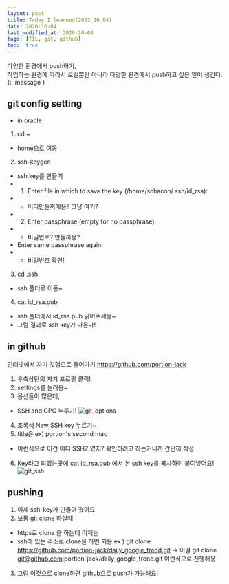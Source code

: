 ```yaml
---
layout: post
title: Today I learned(2022_10_04)
date: 2020-10-04
last_modified_at: 2020-10-04
tags: [TIL, git, github]
toc:  true
---
```


다양한 환경에서 push하기,<br/>
작업하는 환경에 따라서 로컬뿐만 아니라 다양한 환경에서 push하고 싶은 일이 생긴다.
{: .message }

## git config setting
- in oracle

1. cd ~
  - home으로 이동
2. ssh-keygen
  - ssh key를 만들기
  - 1. Enter file in which to save the key (/home/schacon/.ssh/id_rsa):
  -   - 어디만들꺼에용? 그냥 여기?
  - 2. Enter passphrase (empty for no passphrase):
  -   - 비밀번호? 만들까용?
  - Enter same passphrase again:
  -   - 비밀번호 확인!
3. cd .ssh
  - ssh 폴더로 이동~
4. cat id_rsa.pub
  - ssh 폴더에서 id_rsa.pub 읽어주세용~
  - 그럼 결과로 ssh key가 나온다!

## in github
인터넷에서 자기 깃헙으로 들어가기
https://github.com/portion-jack

1. 우측상단의 자기 프로필 클릭!
2. settings를 눌러용~
3. 옵션들이 많은데,
- SSH and GPG 누루기!
![git_options](img/git_options)

4. 초록색 New SSH key 누르기~
5. title은 ex) portion's second mac
- 이런식으로 이건 어디 SSH키였지? 확인하려고 하는거니까 간단히 작성
6. Key라고 되있는곳에 cat id_rsa.pub 에서 본 ssh key를 복사하여 붙여넣어요!
![git_ssh](img/git_ssh)

## pushing
1. 이제 ssh-key가 만들어 졌어요
2. 보통 git clone 하실때
- https로 clone 을 하는데 이제는
- ssh에 있는 주소로 clone을 하면 되용
ex ) git clone https://github.com/portion-jack/daily_google_trend.git
-> 이걸 git clone git@github.com:portion-jack/daily_google_trend.git
이런식으로 진행해용
3. 그럼 이것으로 clone하면 github으로 push가 가능해요!


